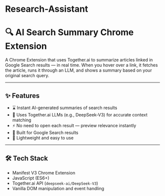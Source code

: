 # Research-Assistant

# 🔍 AI Search Summary Chrome Extension

A Chrome Extension that uses Together.ai to summarize articles linked in Google Search results — in real time. When you hover over a link, it fetches the article, runs it through an LLM, and shows a summary based on your original search query.

---

## ✨ Features

- ⌛️ Instant AI-generated summaries of search results
- 🧠 Uses Together.ai LLMs (e.g., DeepSeek-V3) for accurate context matching
- ⚡️ No need to open each result — preview relevance instantly
- 🎯 Built for Google Search results
- 🧩 Lightweight and easy to use

---

## 🛠️ Tech Stack

- Manifest V3 Chrome Extension
- JavaScript (ES6+)
- Together.ai API (`deepseek-ai/DeepSeek-V3`)
- Vanilla DOM manipulation and event handling

